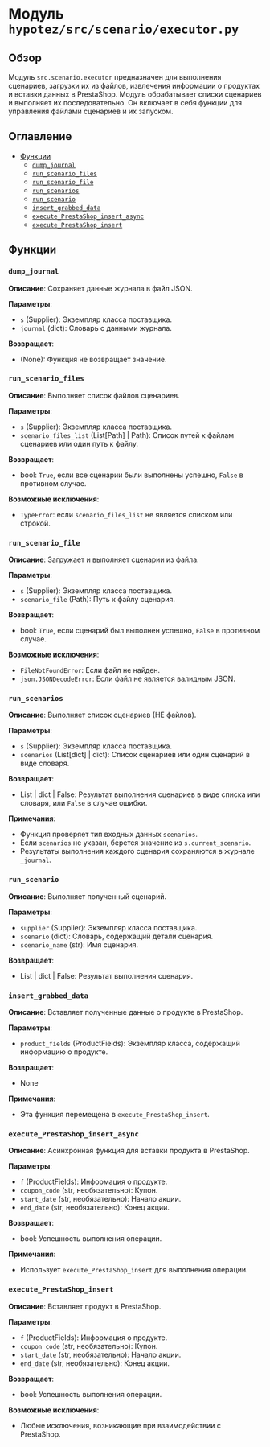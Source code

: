 # Модуль `hypotez/src/scenario/executor.py`

## Обзор

Модуль `src.scenario.executor` предназначен для выполнения сценариев, загрузки их из файлов, извлечения информации о продуктах и вставки данных в PrestaShop.  Модуль обрабатывает списки сценариев и выполняет их последовательно.  Он включает в себя функции для управления файлами сценариев и их запуском.

## Оглавление

* [Функции](#функции)
    * [`dump_journal`](#dump_journal)
    * [`run_scenario_files`](#run_scenario_files)
    * [`run_scenario_file`](#run_scenario_file)
    * [`run_scenarios`](#run_scenarios)
    * [`run_scenario`](#run_scenario)
    * [`insert_grabbed_data`](#insert_grabbed_data)
    * [`execute_PrestaShop_insert_async`](#execute_prestashop_insert_async)
    * [`execute_PrestaShop_insert`](#execute_prestashop_insert)

## Функции

### `dump_journal`

**Описание**: Сохраняет данные журнала в файл JSON.

**Параметры**:
- `s` (Supplier): Экземпляр класса поставщика.
- `journal` (dict): Словарь с данными журнала.

**Возвращает**:
-  (None):  Функция не возвращает значение.


### `run_scenario_files`

**Описание**: Выполняет список файлов сценариев.

**Параметры**:
- `s` (Supplier): Экземпляр класса поставщика.
- `scenario_files_list` (List[Path] | Path): Список путей к файлам сценариев или один путь к файлу.

**Возвращает**:
- bool: `True`, если все сценарии были выполнены успешно, `False` в противном случае.

**Возможные исключения**:
- `TypeError`: если `scenario_files_list` не является списком или строкой.


### `run_scenario_file`

**Описание**: Загружает и выполняет сценарии из файла.

**Параметры**:
- `s` (Supplier): Экземпляр класса поставщика.
- `scenario_file` (Path): Путь к файлу сценария.

**Возвращает**:
- bool: `True`, если сценарий был выполнен успешно, `False` в противном случае.

**Возможные исключения**:
- `FileNotFoundError`: Если файл не найден.
- `json.JSONDecodeError`: Если файл не является валидным JSON.


### `run_scenarios`

**Описание**: Выполняет список сценариев (НЕ файлов).

**Параметры**:
- `s` (Supplier): Экземпляр класса поставщика.
- `scenarios` (List[dict] | dict): Список сценариев или один сценарий в виде словаря.

**Возвращает**:
- List | dict | False: Результат выполнения сценариев в виде списка или словаря, или `False` в случае ошибки.

**Примечания**:
- Функция проверяет тип входных данных `scenarios`.
- Если `scenarios` не указан, берется значение из `s.current_scenario`.
- Результаты выполнения каждого сценария сохраняются в журнале `_journal`.


### `run_scenario`

**Описание**: Выполняет полученный сценарий.

**Параметры**:
- `supplier` (Supplier): Экземпляр класса поставщика.
- `scenario` (dict): Словарь, содержащий детали сценария.
- `scenario_name` (str): Имя сценария.

**Возвращает**:
- List | dict | False: Результат выполнения сценария.


### `insert_grabbed_data`

**Описание**: Вставляет полученные данные о продукте в PrestaShop.

**Параметры**:
- `product_fields` (ProductFields): Экземпляр класса, содержащий информацию о продукте.

**Возвращает**:
- None

**Примечания**:
- Эта функция перемещена в `execute_PrestaShop_insert`.


### `execute_PrestaShop_insert_async`

**Описание**: Асинхронная функция для вставки продукта в PrestaShop.

**Параметры**:
- `f` (ProductFields): Информация о продукте.
- `coupon_code` (str, необязательно): Купон.
- `start_date` (str, необязательно): Начало акции.
- `end_date` (str, необязательно): Конец акции.


**Возвращает**:
- bool: Успешность выполнения операции.

**Примечания**:
- Использует `execute_PrestaShop_insert` для выполнения операции.


### `execute_PrestaShop_insert`

**Описание**: Вставляет продукт в PrestaShop.

**Параметры**:
- `f` (ProductFields): Информация о продукте.
- `coupon_code` (str, необязательно): Купон.
- `start_date` (str, необязательно): Начало акции.
- `end_date` (str, необязательно): Конец акции.


**Возвращает**:
- bool: Успешность выполнения операции.

**Возможные исключения**:
- Любые исключения, возникающие при взаимодействии с PrestaShop.